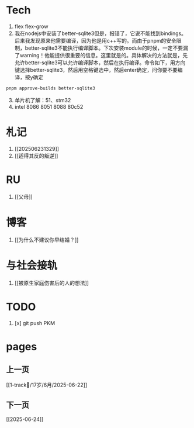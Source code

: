 # Tech
1. flex flex-grow
2. 我在nodejs中安装了better-sqlite3但是，报错了，它说不能找到bindings。后来我发现原来他需要编译，因为他是用c++写的。而由于pnpm的安全限制，better-sqlite3不能执行编译脚本。下次安装module的时候，一定不要漏了warning！他能提供很重要的信息。这里就是的。具体解决的方法就是，先允许better-sqlite3可以允许编译脚本，然后在执行编译。命令如下，用方向键选择better-sqlite3，然后用空格键选中，然后enter确定，问你要不要编译，按y确定
```sh
pnpm approve-builds better-sqlite3
```
3. 单片机了解：51、stm32
4. intel 8086 8051 8088 80c52

# 札记
1. [[202506231329]]
2. [[适得其反的叛逆]]

# RU
1. [[父母]]

# 博客
1. [[为什么不建议你早结婚？]]

# 与社会接轨
1. [[被原生家庭伤害后的人的想法]]

# TODO
1. [x] git push PKM
# pages

## 上一页
[[1-track👻/17岁/6月/2025-06-22]]
## 下一页
[[2025-06-24]]